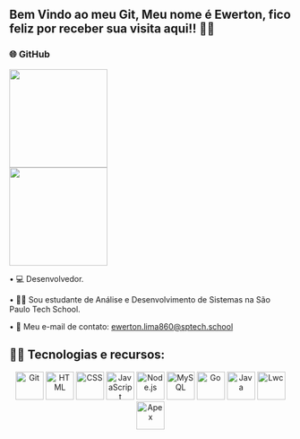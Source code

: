 ## Bem Vindo ao meu Git, Meu nome é Ewerton, fico feliz por receber sua visita aqui!! 👨‍💻


### 🌐 GitHub

<div>
    <a href="https://github.com/EwertonLima2002">
        <img height="175em" src="https://github-readme-stats.vercel.app/api?username=EwertonLima2002&show_icons=true&theme=tokyonight">
    </a>
</div>

<div>
    <a href="https://github.com/EwertonLima2002">
        <img height="175em" src="https://github-readme-stats.vercel.app/api/top-langs/?username=EwertonLima2002&theme=tokyonight&layout=compact&hide=css,html&langs_count=8">
    </a>
</div>

• 💻 Desenvolvedor.

• 👨‍🎓 Sou estudante de Análise e Desenvolvimento de Sistemas na São Paulo Tech School.

• 📧 Meu e-mail de contato: ewerton.lima860@sptech.school

## 👨‍💻 Tecnologias e recursos:

<div align="center">
    <img height="50" src="https://user-images.githubusercontent.com/25181517/192108372-f71d70ac-7ae6-4c0d-8395-51d8870c2ef0.png" alt="Git" title="Git" />
    <img height="50" src="https://user-images.githubusercontent.com/25181517/192158954-f88b5814-d510-4564-b285-dff7d6400dad.png" alt="HTML" title="HTML" />
    <img height="50" src="https://user-images.githubusercontent.com/25181517/183898674-75a4a1b1-f960-4ea9-abcb-637170a00a75.png" alt="CSS" title="CSS" />
    <img height="50" src="https://user-images.githubusercontent.com/25181517/117447155-6a868a00-af3d-11eb-9cfe-245df15c9f3f.png" alt="JavaScript" title="JavaScript" />
    <img height="50" src="https://user-images.githubusercontent.com/25181517/183568594-85e280a7-0d7e-4d1a-9028-c8c2209e073c.png" alt="Node.js" title="Node.js" />
    <img height="50" src="https://user-images.githubusercontent.com/25181517/183896128-ec99105a-ec1a-4d85-b08b-1aa1620b2046.png" alt="MySQL" title="MySQL" />
 <img height="50" src="https://i.pinimg.com/originals/f0/1f/69/f01f692c14ed47421cbc564ae4bf0ed3.png" alt="Go" title="Go" />
    <img height="50" src="https://cdn.jsdelivr.net/gh/devicons/devicon/icons/java/java-original.svg" alt="Java" title="Java" />
    <img height="50" src="https://developer.salesforce.com/resources2/quests/badge2.png" alt="Lwc" title="Lwc" />
    <img height="50" src="https://www.opencodez.com/wp-content/uploads/2018/04/Learning-Apex-Salesforce.png" alt="Apex" title="Apex" />
</div>
